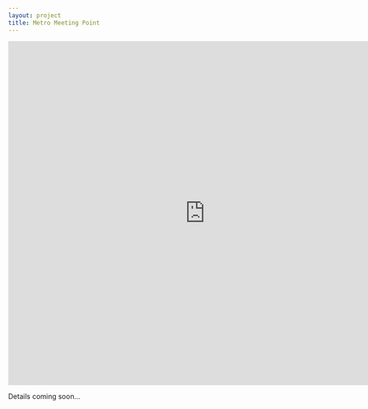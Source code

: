 ```yaml
---
layout: project
title: Metro Meeting Point
---
```


<iframe src="http://glimmer.rstudio.com/jeanrobert/MetroMeetingPoint/" style="border: none; width: 800px; height: 700px"></iframe>

Details coming soon...

